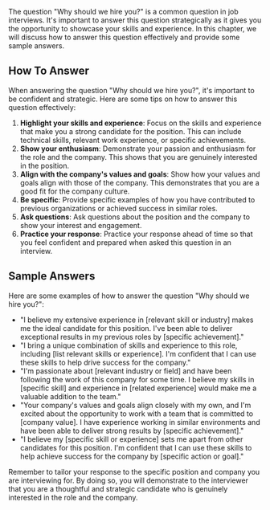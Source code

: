 
The question "Why should we hire you?" is a common question in job interviews. It's important to answer this question strategically as it gives you the opportunity to showcase your skills and experience. In this chapter, we will discuss how to answer this question effectively and provide some sample answers.

How To Answer
-------------

When answering the question "Why should we hire you?", it's important to be confident and strategic. Here are some tips on how to answer this question effectively:

1. **Highlight your skills and experience**: Focus on the skills and experience that make you a strong candidate for the position. This can include technical skills, relevant work experience, or specific achievements.
2. **Show your enthusiasm**: Demonstrate your passion and enthusiasm for the role and the company. This shows that you are genuinely interested in the position.
3. **Align with the company's values and goals**: Show how your values and goals align with those of the company. This demonstrates that you are a good fit for the company culture.
4. **Be specific**: Provide specific examples of how you have contributed to previous organizations or achieved success in similar roles.
5. **Ask questions**: Ask questions about the position and the company to show your interest and engagement.
6. **Practice your response**: Practice your response ahead of time so that you feel confident and prepared when asked this question in an interview.

Sample Answers
--------------

Here are some examples of how to answer the question "Why should we hire you?":

* "I believe my extensive experience in \[relevant skill or industry\] makes me the ideal candidate for this position. I've been able to deliver exceptional results in my previous roles by \[specific achievement\]."
* "I bring a unique combination of skills and experience to this role, including \[list relevant skills or experience\]. I'm confident that I can use these skills to help drive success for the company."
* "I'm passionate about \[relevant industry or field\] and have been following the work of this company for some time. I believe my skills in \[specific skill\] and experience in \[related experience\] would make me a valuable addition to the team."
* "Your company's values and goals align closely with my own, and I'm excited about the opportunity to work with a team that is committed to \[company value\]. I have experience working in similar environments and have been able to deliver strong results by \[specific achievement\]."
* "I believe my \[specific skill or experience\] sets me apart from other candidates for this position. I'm confident that I can use these skills to help achieve success for the company by \[specific action or goal\]."

Remember to tailor your response to the specific position and company you are interviewing for. By doing so, you will demonstrate to the interviewer that you are a thoughtful and strategic candidate who is genuinely interested in the role and the company.
